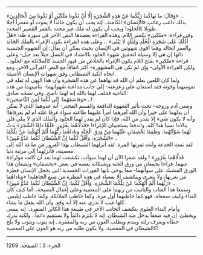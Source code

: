 ------------------------------------------------------------------------

«وَقالَ: ما نَهاكُما رَبُّكُما عَنْ هذِهِ الشَّجَرَةِ إِلَّا أَنْ تَكُونا مَلَكَيْنِ أَوْ تَكُونا مِنَ
الْخالِدِينَ» ..  
بذلك داعب رغائب «الإنسان» الكامنة.. إنه يجب أن يكون خالداً لا يموت أو
معمراً أجلا طويلا كالخلود! ويجب أن يكون له ملك غير محدد بالعمر القصير
المحدد..  
وفي قراءة: «ملكين» بكسر اللام. وهذه القراءة يعضدها النص الآخر في سورة
طه: «هَلْ أَدُلُّكَ عَلى شَجَرَةِ الْخُلْدِ وَمُلْكٍ لا يَبْلى» .. وعلى هذه القراءة يكون
الإغراء بالملك الخالد والعمر الخالد وهما أقوى شهوتين في الإنسان بحيث
يمكن أن يقال: إن الشهوة الجنسية ذاتها إن هي إلا وسيلة لتحقيق شهوة الخلود
بالامتداد في النسل جيلاً بعد جيل- وعلى قراءة «ملكين» بفتح اللام يكون
الإغراء بالخلاص من قيود الجسد كالملائكة مع الخلود.. ولكن القراءة الأولى-
وإن لم تكن هي المشهورة- أكثر اتفاقاً مع النص القرآني الآخر، ومع اتجاه
الكيد الشيطاني وفق شهوات الإنسان الأصيلة.  
ولما كان اللعين يعلم أن الله قد نهاهما عن هذه الشجرة وأن هذا النهي له
ثقله في نفوسهما وقوته فقد استعان على زعزعته- إلى جانب مداعبة شهواتهما-
بتأمينهما من هذه الناحية فحلف لهما بالله إنه لهما ناصح، وفي نصحه صادق:  
«وَقاسَمَهُما: إِنِّي لَكُما لَمِنَ النَّاصِحِينَ» ..!  
ونسي آدم وزوجه- تحت تأثير الشهوة الدافعة والقسم المخدر- أنه عدوهما الذي
لا يمكن أن يدلهما على خير! وأن الله أمرهما أمراً عليهما طاعته سواء عرفا
علته أم لم يعرفاها! وأنه لا يكون شيء إلا بقدر من الله، فإذا كان لم يقدر
لهما الخلود والملك الذي لا يبلى فلن ينالاه! نسيا هذا كله، واندفعا
يستجيبان للإغراء! «فَدَلَّاهُما بِغُرُورٍ. فَلَمَّا ذاقَا الشَّجَرَةَ بَدَتْ لَهُما سَوْآتُهُما،
وَطَفِقا يَخْصِفانِ عَلَيْهِما مِنْ وَرَقِ الْجَنَّةِ وَناداهُما رَبُّهُما أَلَمْ أَنْهَكُما عَنْ تِلْكُمَا
الشَّجَرَةِ، وَأَقُلْ لَكُما إِنَّ الشَّيْطانَ لَكُما عَدُوٌّ مُبِينٌ؟» ..  
لقد تمت الخدعة وآتت ثمرتها المرة. لقد أنزلهما الشيطان بهذا الغرور من
طاعة الله إلى معصيته، فأنزلهما إلى مرتبة دنيا:  
«فَدَلَّاهُما بِغُرُورٍ» ! ولقد شعرا الآن أن لهما سوآت، تكشفت لهما بعد أن كانت
مواراة عنهما. فراحا يجمعان من ورق الجنة ويشبكانه بعضه في بعض «يخصفان»
ويضعان هذا الورق المشبك على سوآتهما- مما يوحي بأنها العورات الجسدية التي
يخجل الإنسان فطرة من تعريها، ولا يتعرى ويتكشف إلا بفساد في هذه الفطرة من
صنع الجاهلية! «وَناداهُما رَبُّهُما أَلَمْ أَنْهَكُما عَنْ تِلْكُمَا الشَّجَرَةِ، وَأَقُلْ لَكُما: إِنَّ
الشَّيْطانَ لَكُما عَدُوٌّ مُبِينٌ؟» ..  
وسمعا هذا العتاب والتأنيب من ربهما على المعصية وعلى إغفال النصيحة.. أما
كيف كان النداء وكيف سمعاه، فهو كما خاطبهما أول مرة. وكما خاطب الملائكة.
وكما خاطب إبليس. كلها غيب لا ندري عنه إلا أنه وقع. وأن الله يفعل ما
يشاء.  
وأمام النداء العلوي يتكشف الجانب الآخر في طبيعة هذا الكائن المتفرد.. إنه
ينسى ويخطئ. إن فيه ضعفاً يدخل منه الشيطان. إنه لا يلتزم دائماً ولا يستقيم
دائماً.. ولكنه يدرك خطأه ويعرف زلته ويندم ويطلب العون من ربه والمغفرة..
إنه يثوب ويتوب ولا يلح كالشيطان في المعصية، ولا يكون طلبه من ربه هو
العون على المعصية!

------------------------------------------------------------------------

الجزء: 3 ¦ الصفحة: 1269
